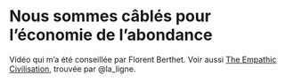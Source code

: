 # Nous sommes câblés pour l’économie de l’abondance

Vidéo qui m’a été conseillée par Florent Berthet. Voir aussi [The Empathic Civilisation](http://www.youtube.com/watch?v=l7AWnfFRc7g&NR=1), trouvée par <a hgef="http://twitter.com/la_ligne">@la\_ligne</a>.